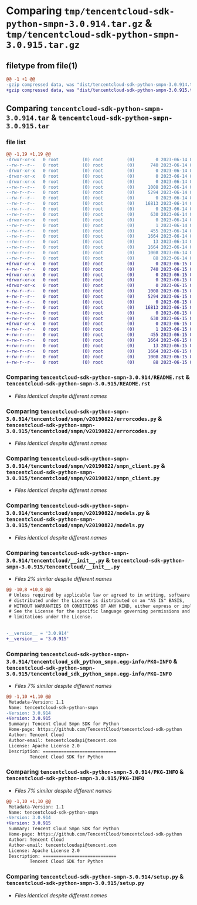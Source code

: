 # Comparing `tmp/tencentcloud-sdk-python-smpn-3.0.914.tar.gz` & `tmp/tencentcloud-sdk-python-smpn-3.0.915.tar.gz`

## filetype from file(1)

```diff
@@ -1 +1 @@
-gzip compressed data, was "dist/tencentcloud-sdk-python-smpn-3.0.914.tar", last modified: Wed Jun 14 00:33:01 2023, max compression
+gzip compressed data, was "dist/tencentcloud-sdk-python-smpn-3.0.915.tar", last modified: Thu Jun 15 00:32:14 2023, max compression
```

## Comparing `tencentcloud-sdk-python-smpn-3.0.914.tar` & `tencentcloud-sdk-python-smpn-3.0.915.tar`

### file list

```diff
@@ -1,19 +1,19 @@
-drwxr-xr-x   0 root         (0) root         (0)        0 2023-06-14 00:33:01.000000 tencentcloud-sdk-python-smpn-3.0.914/
--rw-r--r--   0 root         (0) root         (0)      740 2023-06-14 00:33:01.000000 tencentcloud-sdk-python-smpn-3.0.914/README.rst
-drwxr-xr-x   0 root         (0) root         (0)        0 2023-06-14 00:33:01.000000 tencentcloud-sdk-python-smpn-3.0.914/tencentcloud/
-drwxr-xr-x   0 root         (0) root         (0)        0 2023-06-14 00:33:01.000000 tencentcloud-sdk-python-smpn-3.0.914/tencentcloud/smpn/
-drwxr-xr-x   0 root         (0) root         (0)        0 2023-06-14 00:33:01.000000 tencentcloud-sdk-python-smpn-3.0.914/tencentcloud/smpn/v20190822/
--rw-r--r--   0 root         (0) root         (0)     1008 2023-06-14 00:33:01.000000 tencentcloud-sdk-python-smpn-3.0.914/tencentcloud/smpn/v20190822/errorcodes.py
--rw-r--r--   0 root         (0) root         (0)     5294 2023-06-14 00:33:01.000000 tencentcloud-sdk-python-smpn-3.0.914/tencentcloud/smpn/v20190822/smpn_client.py
--rw-r--r--   0 root         (0) root         (0)        0 2023-06-14 00:33:01.000000 tencentcloud-sdk-python-smpn-3.0.914/tencentcloud/smpn/v20190822/__init__.py
--rw-r--r--   0 root         (0) root         (0)    16813 2023-06-14 00:33:01.000000 tencentcloud-sdk-python-smpn-3.0.914/tencentcloud/smpn/v20190822/models.py
--rw-r--r--   0 root         (0) root         (0)        0 2023-06-14 00:33:01.000000 tencentcloud-sdk-python-smpn-3.0.914/tencentcloud/smpn/__init__.py
--rw-r--r--   0 root         (0) root         (0)      630 2023-06-14 00:33:01.000000 tencentcloud-sdk-python-smpn-3.0.914/tencentcloud/__init__.py
-drwxr-xr-x   0 root         (0) root         (0)        0 2023-06-14 00:33:01.000000 tencentcloud-sdk-python-smpn-3.0.914/tencentcloud_sdk_python_smpn.egg-info/
--rw-r--r--   0 root         (0) root         (0)        1 2023-06-14 00:33:01.000000 tencentcloud-sdk-python-smpn-3.0.914/tencentcloud_sdk_python_smpn.egg-info/dependency_links.txt
--rw-r--r--   0 root         (0) root         (0)      455 2023-06-14 00:33:01.000000 tencentcloud-sdk-python-smpn-3.0.914/tencentcloud_sdk_python_smpn.egg-info/SOURCES.txt
--rw-r--r--   0 root         (0) root         (0)     1664 2023-06-14 00:33:01.000000 tencentcloud-sdk-python-smpn-3.0.914/tencentcloud_sdk_python_smpn.egg-info/PKG-INFO
--rw-r--r--   0 root         (0) root         (0)       13 2023-06-14 00:33:01.000000 tencentcloud-sdk-python-smpn-3.0.914/tencentcloud_sdk_python_smpn.egg-info/top_level.txt
--rw-r--r--   0 root         (0) root         (0)     1664 2023-06-14 00:33:01.000000 tencentcloud-sdk-python-smpn-3.0.914/PKG-INFO
--rw-r--r--   0 root         (0) root         (0)     1008 2023-06-14 00:33:01.000000 tencentcloud-sdk-python-smpn-3.0.914/setup.py
--rw-r--r--   0 root         (0) root         (0)       88 2023-06-14 00:33:01.000000 tencentcloud-sdk-python-smpn-3.0.914/setup.cfg
+drwxr-xr-x   0 root         (0) root         (0)        0 2023-06-15 00:32:14.000000 tencentcloud-sdk-python-smpn-3.0.915/
+-rw-r--r--   0 root         (0) root         (0)      740 2023-06-15 00:32:14.000000 tencentcloud-sdk-python-smpn-3.0.915/README.rst
+drwxr-xr-x   0 root         (0) root         (0)        0 2023-06-15 00:32:14.000000 tencentcloud-sdk-python-smpn-3.0.915/tencentcloud/
+drwxr-xr-x   0 root         (0) root         (0)        0 2023-06-15 00:32:14.000000 tencentcloud-sdk-python-smpn-3.0.915/tencentcloud/smpn/
+drwxr-xr-x   0 root         (0) root         (0)        0 2023-06-15 00:32:14.000000 tencentcloud-sdk-python-smpn-3.0.915/tencentcloud/smpn/v20190822/
+-rw-r--r--   0 root         (0) root         (0)     1008 2023-06-15 00:32:14.000000 tencentcloud-sdk-python-smpn-3.0.915/tencentcloud/smpn/v20190822/errorcodes.py
+-rw-r--r--   0 root         (0) root         (0)     5294 2023-06-15 00:32:14.000000 tencentcloud-sdk-python-smpn-3.0.915/tencentcloud/smpn/v20190822/smpn_client.py
+-rw-r--r--   0 root         (0) root         (0)        0 2023-06-15 00:32:14.000000 tencentcloud-sdk-python-smpn-3.0.915/tencentcloud/smpn/v20190822/__init__.py
+-rw-r--r--   0 root         (0) root         (0)    16813 2023-06-15 00:32:14.000000 tencentcloud-sdk-python-smpn-3.0.915/tencentcloud/smpn/v20190822/models.py
+-rw-r--r--   0 root         (0) root         (0)        0 2023-06-15 00:32:14.000000 tencentcloud-sdk-python-smpn-3.0.915/tencentcloud/smpn/__init__.py
+-rw-r--r--   0 root         (0) root         (0)      630 2023-06-15 00:32:14.000000 tencentcloud-sdk-python-smpn-3.0.915/tencentcloud/__init__.py
+drwxr-xr-x   0 root         (0) root         (0)        0 2023-06-15 00:32:14.000000 tencentcloud-sdk-python-smpn-3.0.915/tencentcloud_sdk_python_smpn.egg-info/
+-rw-r--r--   0 root         (0) root         (0)        1 2023-06-15 00:32:14.000000 tencentcloud-sdk-python-smpn-3.0.915/tencentcloud_sdk_python_smpn.egg-info/dependency_links.txt
+-rw-r--r--   0 root         (0) root         (0)      455 2023-06-15 00:32:14.000000 tencentcloud-sdk-python-smpn-3.0.915/tencentcloud_sdk_python_smpn.egg-info/SOURCES.txt
+-rw-r--r--   0 root         (0) root         (0)     1664 2023-06-15 00:32:14.000000 tencentcloud-sdk-python-smpn-3.0.915/tencentcloud_sdk_python_smpn.egg-info/PKG-INFO
+-rw-r--r--   0 root         (0) root         (0)       13 2023-06-15 00:32:14.000000 tencentcloud-sdk-python-smpn-3.0.915/tencentcloud_sdk_python_smpn.egg-info/top_level.txt
+-rw-r--r--   0 root         (0) root         (0)     1664 2023-06-15 00:32:14.000000 tencentcloud-sdk-python-smpn-3.0.915/PKG-INFO
+-rw-r--r--   0 root         (0) root         (0)     1008 2023-06-15 00:32:14.000000 tencentcloud-sdk-python-smpn-3.0.915/setup.py
+-rw-r--r--   0 root         (0) root         (0)       88 2023-06-15 00:32:14.000000 tencentcloud-sdk-python-smpn-3.0.915/setup.cfg
```

### Comparing `tencentcloud-sdk-python-smpn-3.0.914/README.rst` & `tencentcloud-sdk-python-smpn-3.0.915/README.rst`

 * *Files identical despite different names*

### Comparing `tencentcloud-sdk-python-smpn-3.0.914/tencentcloud/smpn/v20190822/errorcodes.py` & `tencentcloud-sdk-python-smpn-3.0.915/tencentcloud/smpn/v20190822/errorcodes.py`

 * *Files identical despite different names*

### Comparing `tencentcloud-sdk-python-smpn-3.0.914/tencentcloud/smpn/v20190822/smpn_client.py` & `tencentcloud-sdk-python-smpn-3.0.915/tencentcloud/smpn/v20190822/smpn_client.py`

 * *Files identical despite different names*

### Comparing `tencentcloud-sdk-python-smpn-3.0.914/tencentcloud/smpn/v20190822/models.py` & `tencentcloud-sdk-python-smpn-3.0.915/tencentcloud/smpn/v20190822/models.py`

 * *Files identical despite different names*

### Comparing `tencentcloud-sdk-python-smpn-3.0.914/tencentcloud/__init__.py` & `tencentcloud-sdk-python-smpn-3.0.915/tencentcloud/__init__.py`

 * *Files 2% similar despite different names*

```diff
@@ -10,8 +10,8 @@
 # Unless required by applicable law or agreed to in writing, software
 # distributed under the License is distributed on an "AS IS" BASIS,
 # WITHOUT WARRANTIES OR CONDITIONS OF ANY KIND, either express or implied.
 # See the License for the specific language governing permissions and
 # limitations under the License.
 
 
-__version__ = '3.0.914'
+__version__ = '3.0.915'
```

### Comparing `tencentcloud-sdk-python-smpn-3.0.914/tencentcloud_sdk_python_smpn.egg-info/PKG-INFO` & `tencentcloud-sdk-python-smpn-3.0.915/tencentcloud_sdk_python_smpn.egg-info/PKG-INFO`

 * *Files 7% similar despite different names*

```diff
@@ -1,10 +1,10 @@
 Metadata-Version: 1.1
 Name: tencentcloud-sdk-python-smpn
-Version: 3.0.914
+Version: 3.0.915
 Summary: Tencent Cloud Smpn SDK for Python
 Home-page: https://github.com/TencentCloud/tencentcloud-sdk-python
 Author: Tencent Cloud
 Author-email: tencentcloudapi@tencent.com
 License: Apache License 2.0
 Description: ============================
         Tencent Cloud SDK for Python
```

### Comparing `tencentcloud-sdk-python-smpn-3.0.914/PKG-INFO` & `tencentcloud-sdk-python-smpn-3.0.915/PKG-INFO`

 * *Files 7% similar despite different names*

```diff
@@ -1,10 +1,10 @@
 Metadata-Version: 1.1
 Name: tencentcloud-sdk-python-smpn
-Version: 3.0.914
+Version: 3.0.915
 Summary: Tencent Cloud Smpn SDK for Python
 Home-page: https://github.com/TencentCloud/tencentcloud-sdk-python
 Author: Tencent Cloud
 Author-email: tencentcloudapi@tencent.com
 License: Apache License 2.0
 Description: ============================
         Tencent Cloud SDK for Python
```

### Comparing `tencentcloud-sdk-python-smpn-3.0.914/setup.py` & `tencentcloud-sdk-python-smpn-3.0.915/setup.py`

 * *Files identical despite different names*

